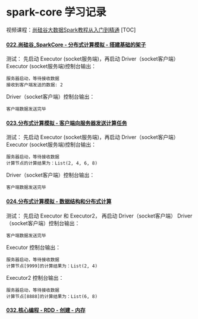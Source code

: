 # spark-core 学习记录
视频课程：[尚硅谷大数据Spark教程从入门到精通](https://www.bilibili.com/video/BV11A411L7CK)
[TOC]

#### [022.尚硅谷_SparkCore - 分布式计算模拟 - 搭建基础的架子](https://www.bilibili.com/video/BV11A411L7CK?p=22)
测试：
先启动 Executor (socket服务端)，再启动 Driver（socket客户端）
Executor (socket服务端)控制台输出：
```log
服务器启动，等待接收数据
接收到客户端发送的数据: 2
```
Driver（socket客户端）控制台输出：
```log
客户端数据发送完毕
```
#### [023.分布式计算模拟 - 客户端向服务器发送计算任务](https://www.bilibili.com/video/BV11A411L7CK?p=23)
测试：
先启动 Executor (socket服务端)，再启动 Driver（socket客户端）
Executor (socket服务端)控制台输出：
```log
服务器启动，等待接收数据
计算节点的计算结果为：List(2, 4, 6, 8)
```
Driver（socket客户端）控制台输出：
```log
客户端数据发送完毕
```
#### [024.分布式计算模拟 - 数据结构和分布式计算](https://www.bilibili.com/video/BV11A411L7CK?p=24)
测试：
先启动 Executor 和 Executor2， 再启动 Driver（socket客户端）
Driver（socket客户端）控制台输出：
```log
客户端数据发送完毕
```
Executor 控制台输出：
```log
服务器启动，等待接收数据
计算节点[9999]的计算结果为：List(2, 4)
```
Executor2 控制台输出：
```log
服务器启动，等待接收数据
计算节点[8888]的计算结果为：List(6, 8)
```
#### [032.核心编程 - RDD - 创建 - 内存](https://www.bilibili.com/video/BV11A411L7CK?p=33)

#### []()

#### []()

#### []()

#### []()

#### []()

#### []()

#### []()

#### []()

#### []()

#### []()

#### []()

#### []()

#### []()

#### []()

#### []()

#### []()

#### []()

#### []()

#### []()

#### []()

#### []()

#### []()

#### []()

#### []()

#### []()

#### []()

#### []()

#### []()

#### []()

#### []()

#### []()

#### []()

#### []()

#### []()

#### []()

#### []()

#### []()

#### []()

#### []()

#### []()

#### []()

#### []()

#### []()

#### []()

#### []()

#### []()

#### []()

#### []()

#### []()

#### []()

#### []()

#### []()

#### []()

#### []()

#### []()

#### []()

#### []()

#### []()

#### []()

#### []()

#### []()

#### []()

#### []()

#### []()

#### []()

#### []()

#### []()

#### []()

#### []()

#### []()

#### []()

#### []()

#### []()

#### []()

#### []()

#### []()

#### []()

#### []()

#### []()
